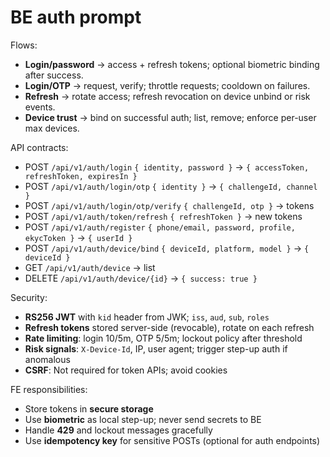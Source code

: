 # BE auth prompt

Flows:
- **Login/password** → access + refresh tokens; optional biometric binding after success.
- **Login/OTP** → request, verify; throttle requests; cooldown on failures.
- **Refresh** → rotate access; refresh revocation on device unbind or risk events.
- **Device trust** → bind on successful auth; list, remove; enforce per-user max devices.

API contracts:
- POST `/api/v1/auth/login` `{ identity, password }` → `{ accessToken, refreshToken, expiresIn }`
- POST `/api/v1/auth/login/otp` `{ identity }` → `{ challengeId, channel }`
- POST `/api/v1/auth/login/otp/verify` `{ challengeId, otp }` → tokens
- POST `/api/v1/auth/token/refresh` `{ refreshToken }` → new tokens
- POST `/api/v1/auth/register` `{ phone/email, password, profile, ekycToken }` → `{ userId }`
- POST `/api/v1/auth/device/bind` `{ deviceId, platform, model }` → `{ deviceId }`
- GET `/api/v1/auth/device` → list
- DELETE `/api/v1/auth/device/{id}` → `{ success: true }`

Security:
- **RS256 JWT** with `kid` header from JWK; `iss`, `aud`, `sub`, `roles`
- **Refresh tokens** stored server-side (revocable), rotate on each refresh
- **Rate limiting**: login 10/5m, OTP 5/5m; lockout policy after threshold
- **Risk signals**: `X-Device-Id`, IP, user agent; trigger step-up auth if anomalous
- **CSRF**: Not required for token APIs; avoid cookies

FE responsibilities:
- Store tokens in **secure storage**
- Use **biometric** as local step-up; never send secrets to BE
- Handle **429** and lockout messages gracefully
- Use **idempotency key** for sensitive POSTs (optional for auth endpoints)

